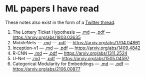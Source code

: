 # ML papers I have read

These notes also exist in the form of a [Twitter thread](https://twitter.com/blisstweeting/status/1444918058011828227).

1. The Lottery Ticket Hypothesis — [.md](https://github.com/xenohunter/ml-papers-notes/blob/master/The&#32;Lottery&#32;Ticket&#32;Hypothesis.md) — [.pdf](https://github.com/xenohunter/ml-papers-notes/blob/master/The&#32;Lottery&#32;Ticket&#32;Hypothesis.pdf) — https://arxiv.org/abs/1803.03635
1. MobileNets — [.md](https://github.com/xenohunter/ml-papers-notes/blob/master/MobileNets.md) — [.pdf](https://github.com/xenohunter/ml-papers-notes/blob/master/MobileNets.pdf) — https://arxiv.org/abs/1704.04861
1. Inception-v1 — [.md](https://github.com/xenohunter/ml-papers-notes/blob/master/Inception-v1.md) — [.pdf](https://github.com/xenohunter/ml-papers-notes/blob/master/Inception-v1.pdf) — https://arxiv.org/abs/1409.4842
1. R-CNN — [.md](https://github.com/xenohunter/ml-papers-notes/blob/master/R-CNN.md) — [.pdf](https://github.com/xenohunter/ml-papers-notes/blob/master/R-CNN.pdf) — https://arxiv.org/abs/1311.2524
1. U-Net — [.md](https://github.com/xenohunter/ml-papers-notes/blob/master/U-Net.md) — [.pdf](https://github.com/xenohunter/ml-papers-notes/blob/master/U-Net.pdf) — https://arxiv.org/abs/1505.04597
1. Categorical Modularity for Embeddings — [.md](https://github.com/xenohunter/ml-papers-notes/blob/master/Categorical&#32;Modularity&#32;for&#32;Embeddings.md) — [.pdf](https://github.com/xenohunter/ml-papers-notes/blob/master/Categorical&#32;Modularity&#32;for&#32;Embeddings.pdf) — https://arxiv.org/abs/2106.00877
